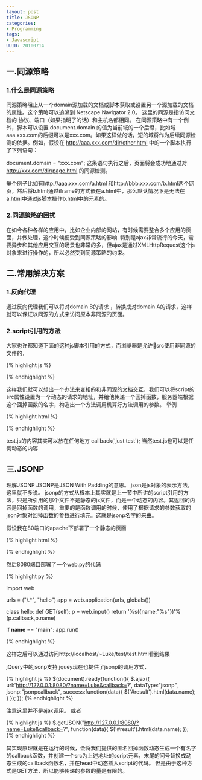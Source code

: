 ```yaml
---
layout: post
title: JSONP
categories:
- Programming
tags:
- Javascript
UUID: 20100714
---
```


## 一.同源策略

### 1.什么是同源策略

同源策略阻止从一个domain源加载的文档或脚本获取或设置另一个源加载的文档的属性。这个策略可以追溯到 Netscape Navigator 2.0。
这里的同源是指访问文档的 协议、端口（如果指明了的话）和主机名都相同。
在同源策略中有一个例外，脚本可以设置 document.domain 的值为当前域的一个后缀，比如域aaa.xxx.com的后缀可以是xxx.com。如果这样做的话，短的域将作为后续同源检测的依据。例如，假设在 http://aaa.xxx.com/dir/other.html 中的一个脚本执行了下列语句：

document.domain = "xxx.com";
这条语句执行之后，页面将会成功地通过对 http://xxx.com/dir/page.html 的同源检测。

举个例子比如有http://aaa.xxx.com/a.html 和http://bbb.xxx.com/b.html两个网页，然后将b.html通过iframe的方式嵌在a.html中，那么默认情况下是无法在a.html中通过js脚本操作b.html中的元素的。

### 2.同源策略的困扰

在如今各种各样的应用中，比如企业内部的网站，有时候需要整合多个应用的页面，并做处理，这个时候便受到同源策略的影响. 特别是ajax非常流行的今天，需要异步和其他应用交互的场景也非常的多，但ajax是通过XMLHttpRequest这个js对象来进行操作的，所以必然受到同源策略的约束。

## 二.常用解决方案

### 1.反向代理

通过反向代理我们可以将对domain B的请求 ，转换成对domain A的请求，这样就可以保证以同源的方式来访问原本非同源的页面。

### 2.script引用的方法

大家也许都知道下面的这种js脚本引用的方式，而浏览器是允许src使用非同源的文件的，

{% highlight js %}
<script type="text/javascript" 
src="http://ajax.googleapis.com/ajax/libs/jquery/1.4.2/jquery.min.js">
</script>
{% endhighlight %}

这样我们就可以想出一个办法来变相的和非同源的文档交互，我们可以将script的src属性设置为一个动态的请求的地址，并给他传递一个回掉函数，服务器端根据这个回掉函数的名字，构造出一个方法调用机算好方法调用的参数。
举例

{% highlight html %}
<html>
<body>
<div id="result"></div>
</body>
<script type="text/javascript" 
src="http://ajax.googleapis.com/ajax/libs/jquery/1.4.2/jquery.min.js">
</script>
<script type="text/javascript">
function callback(data){
    $('#result').html(data);
}
</script>
<script type="text/javascript" 
src="http://127.0.0.1/~Luke/test/test.js">
</script>
</html>
{% endhighlight %}


test.js的内容其实可以放在任何地方
callback('just test');
当然test.js也可以是任何动态的内容

## 三.JSONP
理解JSONP
JSONP是JSON With Padding的意思。
json是js对象的表示方法，这里就不多说。
jsonp的方式从根本上其实就是上一节中所讲的script引用的方法，只是所引用的那个文件不是静态的js文件，而是一个动态的内容。其返回的内容是回掉函数的调用，重要的是函数调用的时候，使用了根据请求的参数获取的json对象对回掉函数的参数进行填充。这就是jsonp名字的来由。

假设我在80端口的apache下部署了一个静态的页面

{% highlight html %}

<html>
<body>
<div id="result"></div>
</body>
<script type="text/javascript" 
src="http://ajax.googleapis.com/ajax/libs/jquery/1.4.2/jquery.min.js">
</script>
<script type="text/javascript">
function show(data){
    $('#result').html(data.name);
}
</script>
<script type="text/javascript" 
src="http://127.0.0.1:8080/?name=Luke&callback=show">
</script>
</html>
{% endhighlight %}

然后8080端口部署了一个web.py的代码

{% highlight py %}

import web

urls = ("/.*", "hello")
app = web.application(urls, globals())

class hello:
    def GET(self):
        p = web.input()
        return '%s({name:"%s"})'%(p.callback,p.name)

if __name__ == "__main__":
    app.run()

{% endhighlight %}

这样之后可以通过访问http://localhost/~Luke/test/test.html看到结果

jQuery中的jsonp支持
jquey现在也提供了jsonp的调用方式，

{% highlight js %}
  $(document).ready(function(){
        $.ajax({
             url:'http://127.0.0.1:8080/?name=Luke&callback=?',
             dataType:"jsonp",
             jsonp:"jsonpcallback",
             success:function(data){
                    $('#result').html(data.name);
             }
        });
    });
{% endhighlight %}

注意这里并不是ajax调用。
或者

{% highlight js %}
$.getJSON("http://127.0.0.1:8080/?name=Luke&callback=?",
function(data){
   $('#result').html(data.name);
   });
{% endhighlight %}

其实现原理就是在运行的时候，会将我们提供的匿名回掉函数动态生成一个有名字的callback函数，并创建一个src为上述地址的script元素，末尾的问号替换成动态生成的callback函数名，并在head中动态插入script的代码。
但是由于这种方式是GET方法，所以能够传递的参数的量是有限的。
